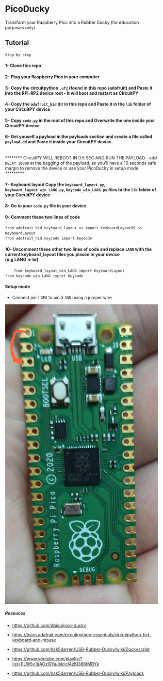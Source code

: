# PicoDucky
Transform your Raspberry Pico into a Rubber Ducky (for education purposes only)


## Tutorial

`Step by step`

#### 1- Clone this repo

#### 2- Plug your Raspberry Pico in your computer

#### 3- Copy the circuitpython `.uf2` (found in this repo /adafruit) and Paste it into the RPI-RP2 device root - It will boot and restart as CircuitPY

#### 4- Copy the `adafruit_hid` dir in this repo and Paste it in the `lib` folder of your CircuitPY device

#### 5- Copy `code.py` in the root of this repo and Overwrite the one inside your CircuitPY device

#### 6- Get youself a payload in the payloads section and create a file called `payload.dd` and Paste it inside your CircuitPY device.<br/>
<br/>******** CircuitPY WILL REBOOT IN 0.5 SEC AND RUN THE PAYLOAD - add  `DELAY 10000` at the begging of the payload, so you'll have a 10 seconds safe margin to remove the device or use your PicoDucky in setup mode *********

#### 7- Keyboard layout Copy the `keyboard_layout.py`, `keyboard_layout_win_LANG.py`, `keycode_win_LANG.py` files to the `lib` folder of your CircuitPY device

#### 8- Go to your `code.py` file in your device

#### 9- Comment these two lines of code

`from adafruit_hid.keyboard_layout_us import KeyboardLayoutUS as KeyboardLayout`<br/>
`from adafruit_hid.keycode import Keycode`

#### 10- Uncomment these other two lines of code and replace `LANG` with the current keyboard_layout files you placed in your device <br/>(e.g LANG => br)

`   
    from keyboard_layout_win_LANG import KeyboardLayout`<br/>
    `from keycode_win_LANG import Keycode
`

#### Setup mode
- Connect pin 1 `GP0` to pin 3 `GND` using a jumper wire

<img src="./setupMode.jpeg">


##### Resouces
* https://github.com/dbisu/pico-ducky

* https://learn.adafruit.com/circuitpython-essentials/circuitpython-hid-keyboard-and-mouse

* https://github.com/hak5darren/USB-Rubber-Ducky/wiki/Duckyscript

* https://www.youtube.com/playlist?list=PLW5y1tjAOzI0YaJslcjcI4zKI366tMBYk

* https://github.com/hak5darren/USB-Rubber-Ducky/wiki/Payloads
